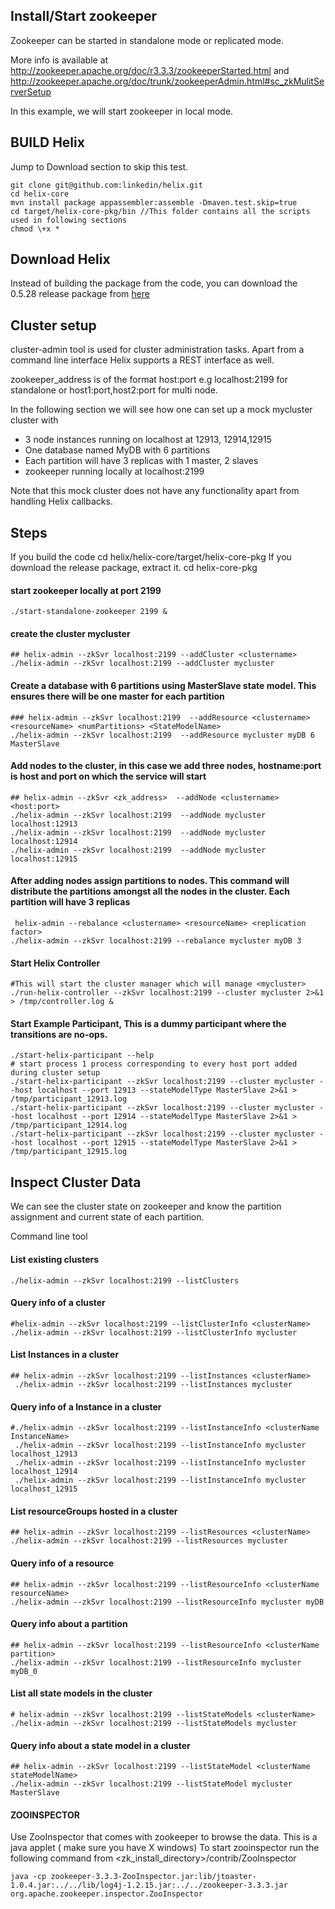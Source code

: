 <!---
Licensed to the Apache Software Foundation (ASF) under one
or more contributor license agreements.  See the NOTICE file
distributed with this work for additional information
regarding copyright ownership.  The ASF licenses this file
to you under the Apache License, Version 2.0 (the
"License"); you may not use this file except in compliance
with the License.  You may obtain a copy of the License at

  http://www.apache.org/licenses/LICENSE-2.0

Unless required by applicable law or agreed to in writing,
software distributed under the License is distributed on an
"AS IS" BASIS, WITHOUT WARRANTIES OR CONDITIONS OF ANY
KIND, either express or implied.  See the License for the
specific language governing permissions and limitations
under the License.
-->


Install/Start zookeeper
-----------------------

Zookeeper can be started in standalone mode or replicated mode.

More info is available at http://zookeeper.apache.org/doc/r3.3.3/zookeeperStarted.html
and http://zookeeper.apache.org/doc/trunk/zookeeperAdmin.html#sc_zkMulitServerSetup

In this example, we will start zookeeper in local mode.

BUILD Helix
-----------
Jump to Download section to skip this test.

    git clone git@github.com:linkedin/helix.git
    cd helix-core
    mvn install package appassembler:assemble -Dmaven.test.skip=true 
    cd target/helix-core-pkg/bin //This folder contains all the scripts used in following sections
    chmod \+x *

Download Helix
--------------
Instead of building the package from the code, you can download the 0.5.28 release package from [here](http://linkedin.github.com/helix/download/release-0.5.28/helix-core-pkg-0.5.28.tar.gz) 

Cluster setup
-------------
cluster-admin tool is used for cluster administration tasks. Apart from a command line interface Helix supports a REST interface as well.

zookeeper_address is of the format host:port e.g localhost:2199 for standalone or host1:port,host2:port for multi node.

In the following section we will see how one can set up a mock mycluster cluster with 

* 3 node instances running on localhost at 12913, 12914,12915 
* One database named MyDB with 6 partitions 
* Each partition will have 3 replicas with 1 master, 2 slaves
* zookeeper running locally at localhost:2199

Note that this mock cluster does not have any functionality apart from handling Helix callbacks.
 
Steps
-----
If you build the code
cd helix/helix-core/target/helix-core-pkg
If you download the release package, extract it.
cd helix-core-pkg
     
#### start zookeeper locally at port 2199

    ./start-standalone-zookeeper 2199 &

#### create the cluster mycluster
    ## helix-admin --zkSvr localhost:2199 --addCluster <clustername> 
    ./helix-admin --zkSvr localhost:2199 --addCluster mycluster 

#### Create a database with 6 partitions using MasterSlave state model. This ensures there will be one master for each partition 
    ### helix-admin --zkSvr localhost:2199  --addResource <clustername> <resourceName> <numPartitions> <StateModelName>
    ./helix-admin --zkSvr localhost:2199  --addResource mycluster myDB 6 MasterSlave
   
#### Add nodes to the cluster, in this case we add three nodes, hostname:port is host and port on which the service will start
    ## helix-admin --zkSvr <zk_address>  --addNode <clustername> <host:port>
    ./helix-admin --zkSvr localhost:2199  --addNode mycluster localhost:12913
    ./helix-admin --zkSvr localhost:2199  --addNode mycluster localhost:12914
    ./helix-admin --zkSvr localhost:2199  --addNode mycluster localhost:12915

#### After adding nodes assign partitions to nodes. This command will distribute the partitions amongst all the nodes in the cluster. Each partition will have 3 replicas    
     helix-admin --rebalance <clustername> <resourceName> <replication factor>
    ./helix-admin --zkSvr localhost:2199 --rebalance mycluster myDB 3

#### Start Helix Controller
    #This will start the cluster manager which will manage <mycluster>
    ./run-helix-controller --zkSvr localhost:2199 --cluster mycluster 2>&1 > /tmp/controller.log &

#### Start Example Participant, This is a dummy participant where the transitions are no-ops.    
    ./start-helix-participant --help
    # start process 1 process corresponding to every host port added during cluster setup
    ./start-helix-participant --zkSvr localhost:2199 --cluster mycluster --host localhost --port 12913 --stateModelType MasterSlave 2>&1 > /tmp/participant_12913.log 
    ./start-helix-participant --zkSvr localhost:2199 --cluster mycluster --host localhost --port 12914 --stateModelType MasterSlave 2>&1 > /tmp/participant_12914.log
    ./start-helix-participant --zkSvr localhost:2199 --cluster mycluster --host localhost --port 12915 --stateModelType MasterSlave 2>&1 > /tmp/participant_12915.log


Inspect Cluster Data
--------------------

We can see the cluster state on zookeeper and know the partition assignment and current state of each partition.

Command line tool
#### List existing clusters
    ./helix-admin --zkSvr localhost:2199 --listClusters        
                                       
####  Query info of a cluster

    #helix-admin --zkSvr localhost:2199 --listClusterInfo <clusterName> 
    ./helix-admin --zkSvr localhost:2199 --listClusterInfo mycluster

####  List Instances in a cluster
    ## helix-admin --zkSvr localhost:2199 --listInstances <clusterName>
     ./helix-admin --zkSvr localhost:2199 --listInstances mycluster
    
#### Query info of a Instance in a cluster
    #./helix-admin --zkSvr localhost:2199 --listInstanceInfo <clusterName InstanceName>    
     ./helix-admin --zkSvr localhost:2199 --listInstanceInfo mycluster localhost_12913
     ./helix-admin --zkSvr localhost:2199 --listInstanceInfo mycluster localhost_12914
     ./helix-admin --zkSvr localhost:2199 --listInstanceInfo mycluster localhost_12915

#### List resourceGroups hosted in a cluster
    ## helix-admin --zkSvr localhost:2199 --listResources <clusterName>
    ./helix-admin --zkSvr localhost:2199 --listResources mycluster
    
#### Query info of a resource
    ## helix-admin --zkSvr localhost:2199 --listResourceInfo <clusterName resourceName>
    ./helix-admin --zkSvr localhost:2199 --listResourceInfo mycluster myDB

#### Query info about a partition   
    ## helix-admin --zkSvr localhost:2199 --listResourceInfo <clusterName partition> 
    ./helix-admin --zkSvr localhost:2199 --listResourceInfo mycluster myDB_0
   
#### List all state models in the cluster
    # helix-admin --zkSvr localhost:2199 --listStateModels <clusterName>
    ./helix-admin --zkSvr localhost:2199 --listStateModels mycluster
    
#### Query info about a state model in a cluster
    ## helix-admin --zkSvr localhost:2199 --listStateModel <clusterName stateModelName>
    ./helix-admin --zkSvr localhost:2199 --listStateModel mycluster MasterSlave

#### ZOOINSPECTOR

Use ZooInspector that comes with zookeeper to browse the data. This is a java applet ( make sure you have X windows)
To start zooinspector run the following command from <zk_install_directory>/contrib/ZooInspector
      
    java -cp zookeeper-3.3.3-ZooInspector.jar:lib/jtoaster-1.0.4.jar:../../lib/log4j-1.2.15.jar:../../zookeeper-3.3.3.jar org.apache.zookeeper.inspector.ZooInspector